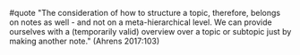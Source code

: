 #quote  "The consideration of how to structure a topic, therefore, belongs on notes as well - and not on a meta-hierarchical level. We can provide ourselves with a (temporarily valid) overview over a topic or subtopic just by making another note." (Ahrens 2017:103)